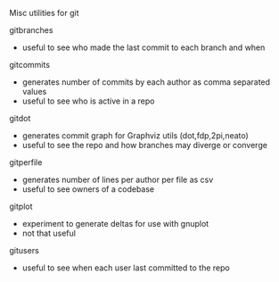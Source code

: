 Misc utilities for git

gitbranches

* useful to see who made the last commit to each branch and when

gitcommits

* generates number of commits by each author as comma separated values
* useful to see who is active in a repo

gitdot

* generates commit graph for Graphviz utils (dot,fdp,2pi,neato)
* useful to see the repo and how branches may diverge or converge

gitperfile

* generates number of lines per author per file as csv
* useful to see owners of a codebase

gitplot 

* experiment to generate deltas for use with gnuplot
* not that useful

gitusers

* useful to see when each user last committed to the repo
